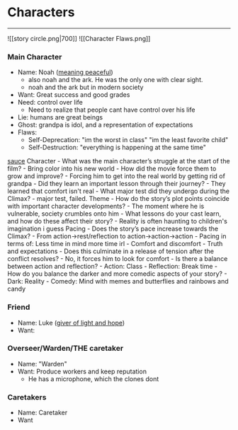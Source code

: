 # Characters
---
![[story circle.png|700]]
![[Character Flaws.png]]
### Main Character
- Name: Noah ([meaning peaceful](https://momlovesbest.com/biblical-boy-names))
	- also noah and the ark. He was the only one with clear sight.
	- noah and the ark but in modern society
- Want: Great success and good grades
- Need: control over life
	- Need to realize that people cant have control over his life
- Lie: humans are great beings
- Ghost: grandpa is idol, and a representation of expectations
- Flaws:
	- Self-Deprecation: "im the worst in class" "im the least favorite child"
	- Self-Destruction: "everything is happening at the same time"

[sauce](https://thenovelsmithy.com/storytelling-through-movies/)
	Character
	-   What was the main character’s struggle at the start of the film?
		- Bring color into his new world
	-   How did the movie force them to grow and improve?
		- Forcing him to get into the real world by getting rid of grandpa
	-   Did they learn an important lesson through their journey?
		- They learned that comfort isn't real
	-   What major test did they undergo during the Climax?
		- major test, failed.
	Theme
	-   How do the story’s plot points coincide with important character developments?
		- The moment where he is vulnerable, society crumbles onto him
	-   What lessons do your cast learn, and how do these affect their story?
		- Reality is often haunting to children's imagination i guess
	Pacing
	-   Does the story’s pace increase towards the Climax?
		- From action->rest/reflection to action->action->action
		- Pacing in terms of: Less time in mind more time irl
			- Comfort and discomfort
			- Truth and expectations
	-   Does this culminate in a release of tension after the conflict resolves?
		- No, it forces him to look for comfort
	-   Is there a balance between action and reflection?
		- Action: Class
		- Reflection: Break time
	-   How do you balance the darker and more comedic aspects of your story?
		- Dark: Reality
		- Comedy: Mind with memes and butterflies and rainbows and candy


### Friend
- Name: Luke ([giver of light and hope](https://momlovesbest.com/biblical-boy-names))
- Want: 

### Overseer/Warden/THE caretaker
- Name: "Warden"
- Want: Produce workers and keep reputation
	- He has a microphone, which the clones dont

### Caretakers
- Name: Caretaker
- Want